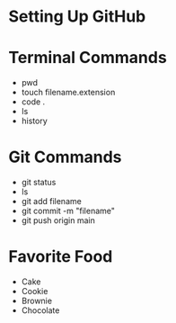 # Setting Up GitHub

# Terminal Commands
- pwd
- touch filename.extension
- code .
- ls
- history

# Git Commands
- git status
- ls
- git add filename
- git commit -m "filename"
- git push origin main

# Favorite Food
- Cake
- Cookie
- Brownie
- Chocolate